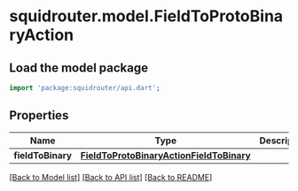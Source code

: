 # squidrouter.model.FieldToProtoBinaryAction

## Load the model package
```dart
import 'package:squidrouter/api.dart';
```

## Properties
Name | Type | Description | Notes
------------ | ------------- | ------------- | -------------
**fieldToBinary** | [**FieldToProtoBinaryActionFieldToBinary**](FieldToProtoBinaryActionFieldToBinary.md) |  | 

[[Back to Model list]](../README.md#documentation-for-models) [[Back to API list]](../README.md#documentation-for-api-endpoints) [[Back to README]](../README.md)


